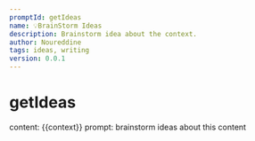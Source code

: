 ```yaml
---
promptId: getIdeas
name: 💡BrainStorm Ideas
description: Brainstorm idea about the context.
author: Noureddine
tags: ideas, writing
version: 0.0.1
---
```

# getIdeas
content: 
{{context}}
prompt:
brainstorm ideas about this content